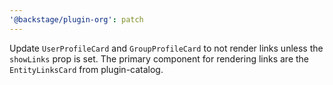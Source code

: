 ```yaml
---
'@backstage/plugin-org': patch
---
```


Update `UserProfileCard` and `GroupProfileCard` to not render links unless the `showLinks` prop is set. The primary component for rendering links are the `EntityLinksCard` from plugin-catalog.
